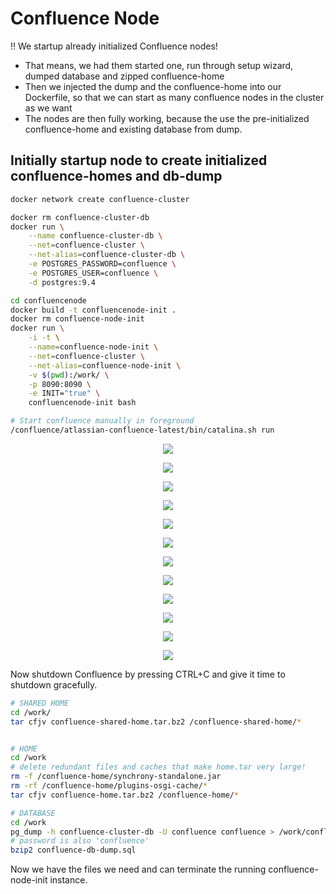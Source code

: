 # Confluence Node

:bangbang: We startup already initialized Confluence nodes!

 * That means, we had them started one, run through setup wizard, dumped database and zipped confluence-home
 * Then we injected the dump and the confluence-home into our Dockerfile, so that we can start as many confluence nodes in the cluster as we want
 * The nodes are then fully working, because the use the pre-initialized confluence-home and existing database from dump.

## Initially startup node to create initialized confluence-homes and db-dump

```bash
docker network create confluence-cluster 

docker rm confluence-cluster-db
docker run \
    --name confluence-cluster-db \
    --net=confluence-cluster \
    --net-alias=confluence-cluster-db \
    -e POSTGRES_PASSWORD=confluence \
    -e POSTGRES_USER=confluence \
    -d postgres:9.4

cd confluencenode
docker build -t confluencenode-init .
docker rm confluence-node-init
docker run \
    -i -t \
    --name=confluence-node-init \
    --net=confluence-cluster \
    --net-alias=confluence-node-init \
    -v $(pwd):/work/ \
    -p 8090:8090 \
    -e INIT="true" \
    confluencenode-init bash

# Start confluence manually in foreground
/confluence/atlassian-confluence-latest/bin/catalina.sh run
```

<p align="center"><img src="https://codeclou.github.io/docker-atlassian-confluence-data-center/img/init/01.png" /></p>

<p align="center"><img src="https://codeclou.github.io/docker-atlassian-confluence-data-center/img/init/02.png" /></p>

<p align="center"><img src="https://codeclou.github.io/docker-atlassian-confluence-data-center/img/init/03.png" /></p>

<p align="center"><img src="https://codeclou.github.io/docker-atlassian-confluence-data-center/img/init/04.png" /></p>

<p align="center"><img src="https://codeclou.github.io/docker-atlassian-confluence-data-center/img/init/05.png" /></p>

<p align="center"><img src="https://codeclou.github.io/docker-atlassian-confluence-data-center/img/init/06.png" /></p>

<p align="center"><img src="https://codeclou.github.io/docker-atlassian-confluence-data-center/img/init/07.png" /></p>

<p align="center"><img src="https://codeclou.github.io/docker-atlassian-confluence-data-center/img/init/08.png" /></p>

<p align="center"><img src="https://codeclou.github.io/docker-atlassian-confluence-data-center/img/init/09.png" /></p>

<p align="center"><img src="https://codeclou.github.io/docker-atlassian-confluence-data-center/img/init/10.png" /></p>

<p align="center"><img src="https://codeclou.github.io/docker-atlassian-confluence-data-center/img/init/11.png" /></p>

<p align="center"><img src="https://codeclou.github.io/docker-atlassian-confluence-data-center/img/init/12.png" /></p>


Now shutdown Confluence by pressing CTRL+C and give it time to shutdown gracefully.

```bash
# SHARED HOME
cd /work/
tar cfjv confluence-shared-home.tar.bz2 /confluence-shared-home/*


# HOME
cd /work
# delete redundant files and caches that make home.tar very large!
rm -f /confluence-home/synchrony-standalone.jar
rm -rf /confluence-home/plugins-osgi-cache/*
tar cfjv confluence-home.tar.bz2 /confluence-home/*

# DATABASE
cd /work
pg_dump -h confluence-cluster-db -U confluence confluence > /work/confluence-db-dump.sql
# password is also 'confluence'
bzip2 confluence-db-dump.sql
```

Now we have the files we need and can terminate the running confluence-node-init instance.

